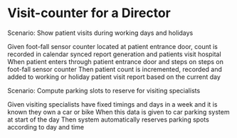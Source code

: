 # Visit-counter for a Director

Scenario: Show patient visits during working days and holidays

  Given foot-fall sensor counter located at patient
entrance door, count is recorded in calendar synced
report generation and patients visit hospital
  When patient enters through patient entrance door and steps on
steps on foot-fall sensor counter
  Then patient count is incremented, recorded and added to working
or holiday patient visit report based on the current day

Scenario: Compute parking slots to reserve for visiting specialists

  Given visiting specialists have fixed timings and days in a week
and it is known they own a car or bike
  When this data is given to car parking system at start of
the day
  Then system automatically reserves parking spots according
to day and time
